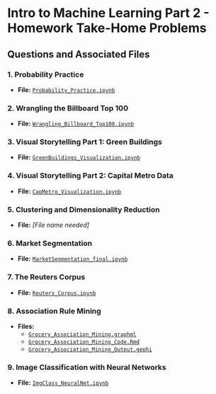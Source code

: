 # Intro to Machine Learning Part 2 - Homework Take-Home Problems

## Questions and Associated Files

### 1. Probability Practice
- **File:** [`Probability_Practice.ipynb`](./Probability_Practice.ipynb)

### 2. Wrangling the Billboard Top 100
- **File:** [`Wrangling_Billboard_Top100.ipynb`](./Wrangling_Billboard_Top100.ipynb)

### 3. Visual Storytelling Part 1: Green Buildings
- **File:** [`GreenBuildings_Visualization.ipynb`](./GreenBuildings_Visualization.ipynb)

### 4. Visual Storytelling Part 2: Capital Metro Data
- **File:** [`CapMetro_Visualization.ipynb`](./CapMetro_Visualization.ipynb)

### 5. Clustering and Dimensionality Reduction
- **File:** *[File name needed]*

### 6. Market Segmentation
- **File:** [`MarketSegmentation_final.ipynb`](./MarketSegmentation_final.ipynb)

### 7. The Reuters Corpus
- **File:** [`Reuters_Corpus.ipynb`](./Reuters_Corpus.ipynb)

### 8. Association Rule Mining
- **Files:**
  - [`Grocery_Association_Mining.graphml`](./Grocery_Association_Mining.graphml)
  - [`Grocery_Association_Mining_Code.Rmd`](./Grocery_Association_Mining_Code.Rmd)
  - [`Grocery_Association_Mining_Output.gephi`](./Grocery_Association_Mining_Output.gephi)

### 9. Image Classification with Neural Networks
- **File:** [`ImgClass_NeuralNet.ipynb`](./ImgClass_NeuralNet.ipynb)
